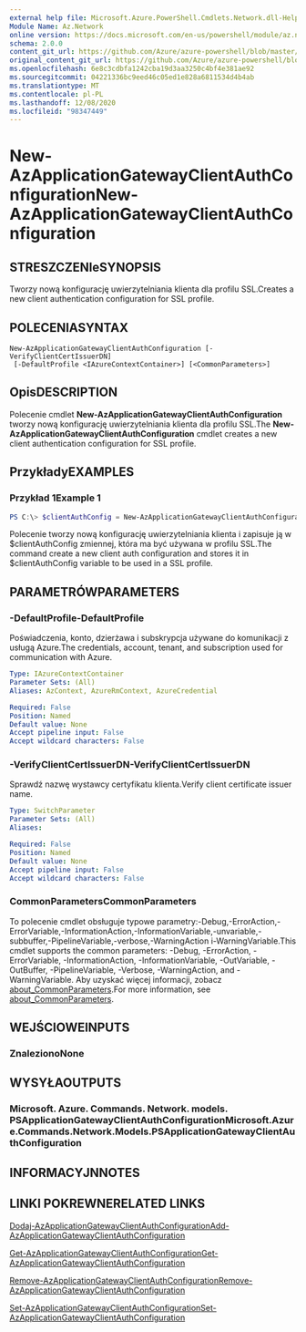 ```yaml
---
external help file: Microsoft.Azure.PowerShell.Cmdlets.Network.dll-Help.xml
Module Name: Az.Network
online version: https://docs.microsoft.com/en-us/powershell/module/az.network/new-azapplicationgatewayclientauthconfiguration
schema: 2.0.0
content_git_url: https://github.com/Azure/azure-powershell/blob/master/src/Network/Network/help/New-AzApplicationGatewayClientAuthConfiguration.md
original_content_git_url: https://github.com/Azure/azure-powershell/blob/master/src/Network/Network/help/New-AzApplicationGatewayClientAuthConfiguration.md
ms.openlocfilehash: 6e8c3cdbfa1242cba19d3aa3250c4bf4e381ae92
ms.sourcegitcommit: 04221336bc9eed46c05ed1e828a6811534d4b4ab
ms.translationtype: MT
ms.contentlocale: pl-PL
ms.lasthandoff: 12/08/2020
ms.locfileid: "98347449"
---
```

# <span data-ttu-id="2c84e-101">New-AzApplicationGatewayClientAuthConfiguration</span><span class="sxs-lookup"><span data-stu-id="2c84e-101">New-AzApplicationGatewayClientAuthConfiguration</span></span>

## <span data-ttu-id="2c84e-102">STRESZCZENIe</span><span class="sxs-lookup"><span data-stu-id="2c84e-102">SYNOPSIS</span></span>
<span data-ttu-id="2c84e-103">Tworzy nową konfigurację uwierzytelniania klienta dla profilu SSL.</span><span class="sxs-lookup"><span data-stu-id="2c84e-103">Creates a new client authentication configuration for SSL profile.</span></span>

## <span data-ttu-id="2c84e-104">POLECENIA</span><span class="sxs-lookup"><span data-stu-id="2c84e-104">SYNTAX</span></span>

```
New-AzApplicationGatewayClientAuthConfiguration [-VerifyClientCertIssuerDN]
 [-DefaultProfile <IAzureContextContainer>] [<CommonParameters>]
```

## <span data-ttu-id="2c84e-105">Opis</span><span class="sxs-lookup"><span data-stu-id="2c84e-105">DESCRIPTION</span></span>
<span data-ttu-id="2c84e-106">Polecenie cmdlet **New-AzApplicationGatewayClientAuthConfiguration** tworzy nową konfigurację uwierzytelniania klienta dla profilu SSL.</span><span class="sxs-lookup"><span data-stu-id="2c84e-106">The **New-AzApplicationGatewayClientAuthConfiguration** cmdlet creates a new client authentication configuration for SSL profile.</span></span>

## <span data-ttu-id="2c84e-107">Przykłady</span><span class="sxs-lookup"><span data-stu-id="2c84e-107">EXAMPLES</span></span>

### <span data-ttu-id="2c84e-108">Przykład 1</span><span class="sxs-lookup"><span data-stu-id="2c84e-108">Example 1</span></span>
```powershell
PS C:\> $clientAuthConfig = New-AzApplicationGatewayClientAuthConfiguration -VerifyClientCertIssuerDN
```

<span data-ttu-id="2c84e-109">Polecenie tworzy nową konfigurację uwierzytelniania klienta i zapisuje ją w $clientAuthConfig zmiennej, która ma być używana w profilu SSL.</span><span class="sxs-lookup"><span data-stu-id="2c84e-109">The command create a new client auth configuration and stores it in $clientAuthConfig variable to be used in a SSL profile.</span></span> 

## <span data-ttu-id="2c84e-110">PARAMETRÓW</span><span class="sxs-lookup"><span data-stu-id="2c84e-110">PARAMETERS</span></span>

### <span data-ttu-id="2c84e-111">-DefaultProfile</span><span class="sxs-lookup"><span data-stu-id="2c84e-111">-DefaultProfile</span></span>
<span data-ttu-id="2c84e-112">Poświadczenia, konto, dzierżawa i subskrypcja używane do komunikacji z usługą Azure.</span><span class="sxs-lookup"><span data-stu-id="2c84e-112">The credentials, account, tenant, and subscription used for communication with Azure.</span></span>

```yaml
Type: IAzureContextContainer
Parameter Sets: (All)
Aliases: AzContext, AzureRmContext, AzureCredential

Required: False
Position: Named
Default value: None
Accept pipeline input: False
Accept wildcard characters: False
```

### <span data-ttu-id="2c84e-113">-VerifyClientCertIssuerDN</span><span class="sxs-lookup"><span data-stu-id="2c84e-113">-VerifyClientCertIssuerDN</span></span>
<span data-ttu-id="2c84e-114">Sprawdź nazwę wystawcy certyfikatu klienta.</span><span class="sxs-lookup"><span data-stu-id="2c84e-114">Verify client certificate issuer name.</span></span>

```yaml
Type: SwitchParameter
Parameter Sets: (All)
Aliases:

Required: False
Position: Named
Default value: None
Accept pipeline input: False
Accept wildcard characters: False
```

### <span data-ttu-id="2c84e-115">CommonParameters</span><span class="sxs-lookup"><span data-stu-id="2c84e-115">CommonParameters</span></span>
<span data-ttu-id="2c84e-116">To polecenie cmdlet obsługuje typowe parametry:-Debug,-ErrorAction,-ErrorVariable,-InformationAction,-InformationVariable,-unvariable,-subbuffer,-PipelineVariable,-verbose,-WarningAction i-WarningVariable.</span><span class="sxs-lookup"><span data-stu-id="2c84e-116">This cmdlet supports the common parameters: -Debug, -ErrorAction, -ErrorVariable, -InformationAction, -InformationVariable, -OutVariable, -OutBuffer, -PipelineVariable, -Verbose, -WarningAction, and -WarningVariable.</span></span> <span data-ttu-id="2c84e-117">Aby uzyskać więcej informacji, zobacz [about_CommonParameters](http://go.microsoft.com/fwlink/?LinkID=113216).</span><span class="sxs-lookup"><span data-stu-id="2c84e-117">For more information, see [about_CommonParameters](http://go.microsoft.com/fwlink/?LinkID=113216).</span></span>

## <span data-ttu-id="2c84e-118">WEJŚCIOWE</span><span class="sxs-lookup"><span data-stu-id="2c84e-118">INPUTS</span></span>

### <span data-ttu-id="2c84e-119">Znaleziono</span><span class="sxs-lookup"><span data-stu-id="2c84e-119">None</span></span>

## <span data-ttu-id="2c84e-120">WYSYŁA</span><span class="sxs-lookup"><span data-stu-id="2c84e-120">OUTPUTS</span></span>

### <span data-ttu-id="2c84e-121">Microsoft. Azure. Commands. Network. models. PSApplicationGatewayClientAuthConfiguration</span><span class="sxs-lookup"><span data-stu-id="2c84e-121">Microsoft.Azure.Commands.Network.Models.PSApplicationGatewayClientAuthConfiguration</span></span>

## <span data-ttu-id="2c84e-122">INFORMACYJN</span><span class="sxs-lookup"><span data-stu-id="2c84e-122">NOTES</span></span>

## <span data-ttu-id="2c84e-123">LINKI POKREWNE</span><span class="sxs-lookup"><span data-stu-id="2c84e-123">RELATED LINKS</span></span>

[<span data-ttu-id="2c84e-124">Dodaj-AzApplicationGatewayClientAuthConfiguration</span><span class="sxs-lookup"><span data-stu-id="2c84e-124">Add-AzApplicationGatewayClientAuthConfiguration</span></span>](./Add-AzApplicationGatewayClientAuthConfiguration.md)

[<span data-ttu-id="2c84e-125">Get-AzApplicationGatewayClientAuthConfiguration</span><span class="sxs-lookup"><span data-stu-id="2c84e-125">Get-AzApplicationGatewayClientAuthConfiguration</span></span>](./Get-AzApplicationGatewayClientAuthConfiguration.md)

[<span data-ttu-id="2c84e-126">Remove-AzApplicationGatewayClientAuthConfiguration</span><span class="sxs-lookup"><span data-stu-id="2c84e-126">Remove-AzApplicationGatewayClientAuthConfiguration</span></span>](./Remove-AzApplicationGatewayClientAuthConfiguration.md)

[<span data-ttu-id="2c84e-127">Set-AzApplicationGatewayClientAuthConfiguration</span><span class="sxs-lookup"><span data-stu-id="2c84e-127">Set-AzApplicationGatewayClientAuthConfiguration</span></span>](./Set-AzApplicationGatewayClientAuthConfiguration.md)
